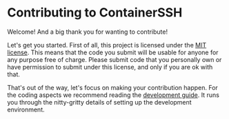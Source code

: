 # Contributing to ContainerSSH

Welcome! And a big thank you for wanting to contribute!

Let's get you started. First of all, this project is licensed under the [MIT license](LICENSE.md). This means that the code you submit will be usable for anyone for any purpose free of charge. Please submit code that you personally own or have permission to submit under this license, and only if you are ok with that.

That's out of the way, let's focus on making your contribution happen. For the coding aspects we recommend reading the [development guide](https://containerssh.github.io/developing/). It runs you through the nitty-gritty details of setting up the development environment.